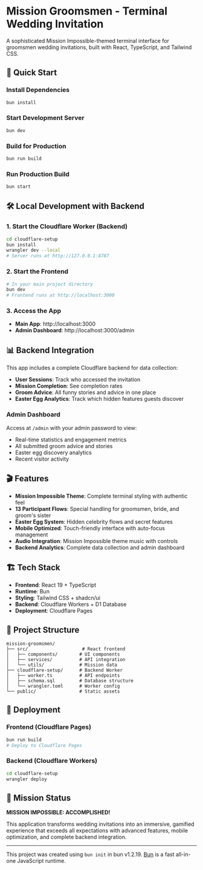 # Mission Groomsmen - Terminal Wedding Invitation

A sophisticated Mission Impossible-themed terminal interface for groomsmen wedding invitations, built with React, TypeScript, and Tailwind CSS.

## 🚀 Quick Start

### Install Dependencies
```bash
bun install
```

### Start Development Server
```bash
bun dev
```

### Build for Production
```bash
bun run build
```

### Run Production Build
```bash
bun start
```

## 🛠️ Local Development with Backend

### 1. Start the Cloudflare Worker (Backend)
```bash
cd cloudflare-setup
bun install
wrangler dev --local
# Server runs at http://127.0.0.1:8787
```

### 2. Start the Frontend
```bash
# In your main project directory
bun dev
# Frontend runs at http://localhost:3000
```

### 3. Access the App
- **Main App**: http://localhost:3000
- **Admin Dashboard**: http://localhost:3000/admin

## 📊 Backend Integration

This app includes a complete Cloudflare backend for data collection:
- **User Sessions**: Track who accessed the invitation
- **Mission Completion**: See completion rates
- **Groom Advice**: All funny stories and advice in one place
- **Easter Egg Analytics**: Track which hidden features guests discover

### Admin Dashboard
Access at `/admin` with your admin password to view:
- Real-time statistics and engagement metrics
- All submitted groom advice and stories
- Easter egg discovery analytics
- Recent visitor activity

## 🎬 Features

- **Mission Impossible Theme**: Complete terminal styling with authentic feel
- **13 Participant Flows**: Special handling for groomsmen, bride, and groom's sister
- **Easter Egg System**: Hidden celebrity flows and secret features
- **Mobile Optimized**: Touch-friendly interface with auto-focus management
- **Audio Integration**: Mission Impossible theme music with controls
- **Backend Analytics**: Complete data collection and admin dashboard

## 🏗️ Tech Stack

- **Frontend**: React 19 + TypeScript
- **Runtime**: Bun
- **Styling**: Tailwind CSS + shadcn/ui
- **Backend**: Cloudflare Workers + D1 Database
- **Deployment**: Cloudflare Pages

## 📁 Project Structure

```
mission-groomsmen/
├── src/                    # React frontend
│   ├── components/        # UI components
│   ├── services/          # API integration
│   └── utils/             # Mission data
├── cloudflare-setup/      # Backend Worker
│   ├── worker.ts          # API endpoints
│   ├── schema.sql         # Database structure
│   └── wrangler.toml      # Worker config
└── public/                # Static assets
```

## 🚀 Deployment

### Frontend (Cloudflare Pages)
```bash
bun run build
# Deploy to Cloudflare Pages
```

### Backend (Cloudflare Workers)
```bash
cd cloudflare-setup
wrangler deploy
```

## 🎯 Mission Status

**MISSION IMPOSSIBLE: ACCOMPLISHED!** 

This application transforms wedding invitations into an immersive, gamified experience that exceeds all expectations with advanced features, mobile optimization, and complete backend integration.

---

This project was created using `bun init` in bun v1.2.19. [Bun](https://bun.com) is a fast all-in-one JavaScript runtime.

